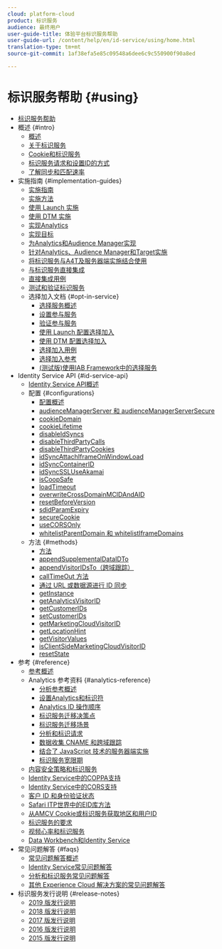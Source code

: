 ```yaml
---
cloud: platform-cloud
product: 标识服务
audience: 最终用户
user-guide-title: 体验平台标识服务帮助
user-guide-url: /content/help/en/id-service/using/home.html
translation-type: tm+mt
source-git-commit: 1af38efa5e85c09548a6dee6c9c550900f90a8ed

---
```



# 标识服务帮助 {#using}

+ [标识服务帮助](home.md)
+ 概述 {#intro}
   + [概述](introduction/overview.md)
   + [关于标识服务](introduction/about-id-service.md)
   + [Cookie和标识服务](introduction/cookies.md)
   + [标识服务请求和设置ID的方式](introduction/id-request.md)
   + [了解同步和匹配速率](introduction/match-rates.md)
+ 实施指南 {#implementation-guides}
   + [实施指南](implementation-guides/implementation-guides.md)
   + [实施方法](implementation-guides/implementation-methods.md)
   + [使用 Launch 实施](implementation-guides/ecid-implement-with-launch.md)
   + [使用 DTM 实施](implementation-guides/standard.md)
   + [实现Analytics](implementation-guides/setup-analytics.md)
   + [实现目标](implementation-guides/setup-target.md)
   + [为Analytics和Audience Manager实现](implementation-guides/setup-aam-analytics.md)
   + [针对Analytics、Audience Manager和Target实施](implementation-guides/setup-aam-analytics-target.md)
   + [将标识服务与A4T及服务器端实施结合使用](implementation-guides/ecid-a4t-target.md)
   + [与标识服务直接集成](implementation-guides/direct-integration.md)
   + [直接集成用例](implementation-guides/direct-integration-examples.md)
   + [测试和验证标识服务](implementation-guides/test-verify.md)
   + 选择加入文档 {#opt-in-service}
      + [选择服务概述](implementation-guides/opt-in-service/optin-overview.md)
      + [设置参与服务](implementation-guides/opt-in-service/getting-started.md)
      + [验证参与服务](implementation-guides/opt-in-service/testing-optin-and-iab-plugin.md)
      + [使用 Launch 配置选择加入](implementation-guides/opt-in-service/launch.md)
      + [使用 DTM 配置选择加入](implementation-guides/opt-in-service/optin-dtm.md)
      + [选择加入用例](implementation-guides/opt-in-service/use-cases.md)
      + [选择加入参考](implementation-guides/opt-in-service/api.md)
      + [(测试版)使用IAB Framework中的选择服务](implementation-guides/opt-in-service/iab.md)
+ Identity Service API {#id-service-api}
   + [Identity Service API概述](library/library.md)
   + 配置 {#configurations}
      + [配置概述](library/function-vars/function-vars.md)
      + [audienceManagerServer 和 audienceManagerServerSecure](library/function-vars/subdomain-config.md)
      + [cookieDomain](library/function-vars/cookiedomain.md)
      + [cookieLifetime](library/function-vars/cookielifetime.md)
      + [disableIdSyncs](library/function-vars/disableidsync.md)
      + [disableThirdPartyCalls](library/function-vars/disablethirdpartycalls.md)
      + [disableThirdPartyCookies](library/function-vars/disable-cookies.md)
      + [idSyncAttachIframeOnWindowLoad](library/function-vars/idsyncattachiframeonwindowload.md)
      + [idSyncContainerID](library/function-vars/idsyncontainerid.md)
      + [idSyncSSLUseAkamai](library/function-vars/idsyncssluseakamai.md)
      + [isCoopSafe](library/function-vars/coopsafe.md)
      + [loadTimeout](library/function-vars/loadtimeout.md)
      + [overwriteCrossDomainMCIDAndAID](library/function-vars/overwrite-visitor-id.md)
      + [resetBeforeVersion ](library/function-vars/resetbeforeversion.md)
      + [sdidParamExpiry](library/function-vars/sdidparamexpiry.md)
      + [secureCookie](library/function-vars/securecookie.md)
      + [useCORSOnly](library/function-vars/use-cors-only.md)
      + [whitelistParentDomain 和 whitelistIframeDomains](library/function-vars/whitelistdomain.md)
   + 方法 {#methods}
      + [方法](library/get-set/get-set.md)
      + [appendSupplementalDataIDTo](library/get-set/appendsupplementaldataidto.md)
      + [appendVisitorIDsTo（跨域跟踪）](library/get-set/appendvisitorid.md)
      + [callTimeOut 方法](library/get-set/timeout-functions.md)
      + [通过 URL 或数据源进行 ID 同步](library/get-set/idsync.md)
      + [getInstance](library/get-set/getinstance.md)
      + [getAnalyticsVisitorID](library/get-set/getanalyticsvisitorid.md)
      + [getCustomerIDs](library/get-set/getcustomerids.md)
      + [setCustomerIDs](library/get-set/setcustomerids.md)
      + [getMarketingCloudVisitorID](library/get-set/getmcvid.md)
      + [getLocationHint](library/get-set/getlocationhint.md)
      + [getVisitorValues](library/get-set/getvisitorvalues.md)
      + [isClientSideMarketingCloudVisitorID](library/get-set/client-side-id.md)
      + [resetState](library/get-set/resetstate.md)
+ 参考 {#reference}
   + [参考概述](reference/reference.md)
   + Analytics 参考资料 {#analytics-reference}
      + [分析参考概述](reference/analytics-reference/analytics-reference.md)
      + [设置Analytics和标识符](reference/analytics-reference/analytics-ids.md)
      + [Analytics ID 操作顺序](reference/analytics-reference/analytics-order-of-operations.md)
      + [标识服务迁移决策点](reference/analytics-reference/migration-decisions.md)
      + [标识服务迁移场景](reference/analytics-reference/migration-scenarios.md)
      + [分析和标识请求](reference/analytics-reference/legacy-analytics.md)
      + [数据收集 CNAME 和跨域跟踪](reference/analytics-reference/cname.md)
      + [结合了 JavaScript 技术的服务器端实施](reference/analytics-reference/server-side.md)
      + [标识服务宽限期](reference/analytics-reference/grace-period.md)
   + [内容安全策略和标识服务](reference/csp.md)
   + [Identity Service中的COPPA支持](reference/coppa.md)
   + [Identity Service中的CORS支持](reference/cors.md)
   + [客户 ID 和身份验证状态](reference/authenticated-state.md)
   + [Safari ITP世界中的EID库方法](reference/ecid-library-methods.md)
   + [从AMCV Cookie或标识服务获取地区和用户ID](reference/regions.md)
   + [标识服务的要求](reference/requirements.md)
   + [视频心率和标识服务](reference/heartbeat.md)
   + [Data Workbench和Identity Service](reference/dwb.md)
+ 常见问题解答 {#faqs}
   + [常见问题解答概述](faq-intro/faq-intro.md)
   + [Identity Service常见问题解答](faq-intro/faq.md)
   + [分析和标识服务常见问题解答](faq-intro/analytics-faq.md)
   + [其他 Experience Cloud 解决方案的常见问题解答](faq-intro/other-faq.md)
+ 标识服务发行说明 {#release-notes}
   + [2019 版发行说明](release-notes/release-notes.md)
   + [2018 版发行说明](release-notes/notes-2018.md)
   + [2017 版发行说明](release-notes/notes-2017.md)
   + [2016 版发行说明](release-notes/notes-2016.md)
   + [2015 版发行说明](release-notes/notes-2015.md)
